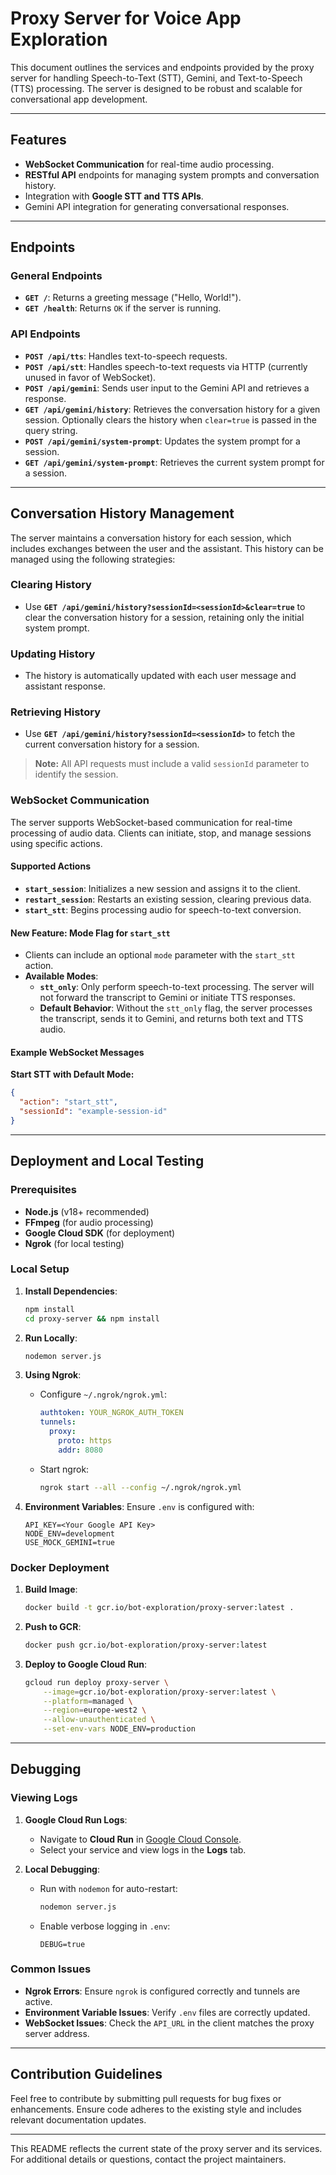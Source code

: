 # Proxy Server for Voice App Exploration

This document outlines the services and endpoints provided by the proxy server for handling Speech-to-Text (STT), Gemini, and Text-to-Speech (TTS) processing. The server is designed to be robust and scalable for conversational app development.

---

## Features

- **WebSocket Communication** for real-time audio processing.
- **RESTful API** endpoints for managing system prompts and conversation history.
- Integration with **Google STT and TTS APIs**.
- Gemini API integration for generating conversational responses.

---

## Endpoints

### General Endpoints
- **`GET /`**: Returns a greeting message ("Hello, World!").
- **`GET /health`**: Returns `OK` if the server is running.

### API Endpoints
- **`POST /api/tts`**: Handles text-to-speech requests.
- **`POST /api/stt`**: Handles speech-to-text requests via HTTP (currently unused in favor of WebSocket).
- **`POST /api/gemini`**: Sends user input to the Gemini API and retrieves a response.
- **`GET /api/gemini/history`**: Retrieves the conversation history for a given session. Optionally clears the history when `clear=true` is passed in the query string.
- **`POST /api/gemini/system-prompt`**: Updates the system prompt for a session.
- **`GET /api/gemini/system-prompt`**: Retrieves the current system prompt for a session.

---

## Conversation History Management

The server maintains a conversation history for each session, which includes exchanges between the user and the assistant. This history can be managed using the following strategies:

### Clearing History
- Use **`GET /api/gemini/history?sessionId=<sessionId>&clear=true`** to clear the conversation history for a session, retaining only the initial system prompt.

### Updating History
- The history is automatically updated with each user message and assistant response.

### Retrieving History
- Use **`GET /api/gemini/history?sessionId=<sessionId>`** to fetch the current conversation history for a session.

> **Note:** All API requests must include a valid `sessionId` parameter to identify the session.


### WebSocket Communication

The server supports WebSocket-based communication for real-time processing of audio data. Clients can initiate, stop, and manage sessions using specific actions.

#### Supported Actions
- **`start_session`**: Initializes a new session and assigns it to the client.
- **`restart_session`**: Restarts an existing session, clearing previous data.
- **`start_stt`**: Begins processing audio for speech-to-text conversion.

#### New Feature: Mode Flag for `start_stt`
- Clients can include an optional `mode` parameter with the `start_stt` action.
- **Available Modes**:
  - **`stt_only`**: Only perform speech-to-text processing. The server will not forward the transcript to Gemini or initiate TTS responses.
  - **Default Behavior**: Without the `stt_only` flag, the server processes the transcript, sends it to Gemini, and returns both text and TTS audio.

#### Example WebSocket Messages
**Start STT with Default Mode:**
```json
{
  "action": "start_stt",
  "sessionId": "example-session-id"
}
```

---

## Deployment and Local Testing

### Prerequisites

- **Node.js** (v18+ recommended)
- **FFmpeg** (for audio processing)
- **Google Cloud SDK** (for deployment)
- **Ngrok** (for local testing)

### Local Setup

1. **Install Dependencies**:
    ```bash
    npm install
    cd proxy-server && npm install
    ```

2. **Run Locally**:
    ```bash
    nodemon server.js
    ```

3. **Using Ngrok**:
    - Configure `~/.ngrok/ngrok.yml`:
      ```yaml
      authtoken: YOUR_NGROK_AUTH_TOKEN
      tunnels:
        proxy:
          proto: https
          addr: 8080
      ```
    - Start ngrok:
      ```bash
      ngrok start --all --config ~/.ngrok/ngrok.yml
      ```

4. **Environment Variables**:
    Ensure `.env` is configured with:
    ```
    API_KEY=<Your Google API Key>
    NODE_ENV=development
    USE_MOCK_GEMINI=true
    ```

### Docker Deployment

1. **Build Image**:
    ```bash
    docker build -t gcr.io/bot-exploration/proxy-server:latest .
    ```

2. **Push to GCR**:
    ```bash
    docker push gcr.io/bot-exploration/proxy-server:latest
    ```

3. **Deploy to Google Cloud Run**:
    ```bash
    gcloud run deploy proxy-server \
        --image=gcr.io/bot-exploration/proxy-server:latest \
        --platform=managed \
        --region=europe-west2 \
        --allow-unauthenticated \
        --set-env-vars NODE_ENV=production
    ```

---

## Debugging

### Viewing Logs

1. **Google Cloud Run Logs**:
    - Navigate to **Cloud Run** in [Google Cloud Console](https://console.cloud.google.com/).
    - Select your service and view logs in the **Logs** tab.

2. **Local Debugging**:
    - Run with `nodemon` for auto-restart:
      ```bash
      nodemon server.js
      ```
    - Enable verbose logging in `.env`:
      ```
      DEBUG=true
      ```

### Common Issues

- **Ngrok Errors**:
  Ensure `ngrok` is configured correctly and tunnels are active.
- **Environment Variable Issues**:
  Verify `.env` files are correctly updated.
- **WebSocket Issues**:
  Check the `API_URL` in the client matches the proxy server address.

---

## Contribution Guidelines

Feel free to contribute by submitting pull requests for bug fixes or enhancements. Ensure code adheres to the existing style and includes relevant documentation updates.

---

This README reflects the current state of the proxy server and its services. For additional details or questions, contact the project maintainers.

